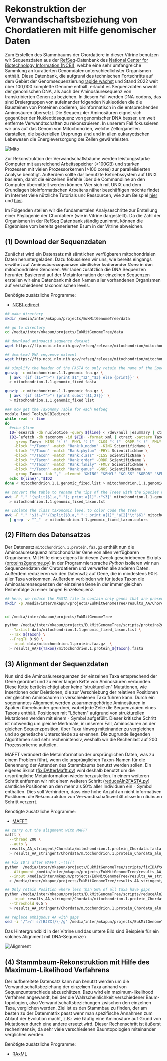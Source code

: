 # Rekonstruktion der Verwandschaftsbeziehung von Chordatieren mit Hilfe genomischer Daten

Zum Erstellen des Stammbaums der Chordatiere in dieser Vitrine benutzen wir Sequenzdaten aus der [RefSeq](https://www.ncbi.nlm.nih.gov/refseq/)-Datenbank des [National Center for Biotechnology Information (NCBI)](https://www.ncbi.nlm.nih.gov/), welche eine sehr umfangreiche Sammlung an kuratierten Genomdaten unterschiedlichster Organismen enthält. Diese Datenbank, die aufgrund des technischen Fortschritts auf dem Gebiet der Genomsequenzierung [rapide wächst](https://www.ncbi.nlm.nih.gov/refseq/statistics/) und Stand 2022 weit über 100,000 komplette Genome enthält. erlaubt es Sequenzdaten sowohl der genomischen DNA, als auch der Aminosäuresequenz von transkribierten Genen zu beziehen. In diesem Fall werden DNA-codons, das sind Dreiergruppen von aufeinander folgenden Nukleotiden die die Bausteinen von Proteinen codieren, bioinformatisch in die entsprechenden Aminosäuren übersetzt. Die Sequenz der Aminosäuren eignet sich gegenüber der Nukleotidsequenz von genomischer DNA besser, um weit entfernte Verwandtschaften zu rekonstruieren. In unserem Fall fokussieren wir uns auf das Genom von Mitochondrien, welche Zellorganellen darstellen, die bakteriellen Ursprungs sind und in allen eukaryotischen Lebewesen die Energieversorgung der Zellen gewährleisten.

![Mito](https://upload.wikimedia.org/wikipedia/commons/6/64/Cell_structure_%2813080952404%29.jpg)

Zur Rekonstruktion der Verwandschaftsbäume werden leistungsstarke Computer mit ausreichend Arbeitsspeicher (>100GB) und starken Prozessen mit vielen Prozessorkernen (>100 cores) zur parallelisierten Analyse benötigt. Außerdem sollte das benutzte Betriebssystem auf UNIX basieren, damit die einzelnen Befehle über die Commandline an den Computer übermittelt werden können. Wer sich mit UNIX und dem Grundlagen bioinformatischen Arbeitens näher beschäftigen möchte findet im Internet viele nützliche Tutorials und Ressourcen, wie zum Beispiel [hier](http://www.ee.surrey.ac.uk/Teaching/Unix/index.html) und [hier](https://practicalcomputing.org/).

Im Folgenden stellen wir die fundamentalen Analyseschritte zur Erstellung einer Phylogenie der Chordatiere (wie in Vitrine dargestellt). Da die Zahl der Organismen in der RefSeq Datenbank ständig zunimmt, können die Ergebnisse vom bereits generierten Baum in der Vitrine abweichen.

## (1) Download der Sequenzdaten

Zunächst wird ein Datensatz mit sämtlichen verfügbaren mitochondrialen Daten heruntergeladen. Dazu fokussieren wir uns, wie bereits eingangs erwähnt auf Aminosäuresequenzen sämtlicher kodierender Gene in den mitochondrialen Genomen. Wir laden zusätzlich die DNA Sequenzen herunter. Basierend auf der Metainformation der einzelnen Sequenzen erstellen wir eine Datenbank mit den Namen aller vorhandenen Organismen auf verschiedenen taxonomischen levels.

Benötigte zusätzliche Programme:

-   [NCBI-edirect](https://www.ebi.ac.uk/Tools/msa/muscle/Tools/NCBIedirect)

```bash
## make directory
mkdir /media/inter/mkapun/projects/EukMitGenomeTree/data

## go to directory
cd /media/inter/mkapun/projects/EukMitGenomeTree/data

## download aminoacid sequence dataset
wget https://ftp.ncbi.nlm.nih.gov/refseq/release/mitochondrion/mitochondrion.1.protein.faa.gz

## download DNA sequence dataset
wget https://ftp.ncbi.nlm.nih.gov/refseq/release/mitochondrion/mitochondrion.1.1.genomic.fna.gz

## simplify the header of the FASTA to only retain the name of the Species
gunzip -c mitochondrion.1.1.genomic.fna.gz \
  | awk '{if ($1~"^>") {print $1"_"$2"_"$3} else {print}}' \
  > mitochondrion.1.1.genomic_fixed.fasta

gunzip -c mitochondrion.1.1.genomic.fna.gz \
  | awk '{if ($1~"^>") {print substr($1,2)}}' \
  > mitochondrion.1.1.genomic_fixed.list

### now get the Taxonomy Table for each RefSeq
module load Tools/NCBIedirect
while read -r line
do
  #echo $line
  ID=`esearch -db nucleotide -query ${line} < /dev/null |esummary | xtract -pattern TaxId  -element TaxId `
  ID2=`efetch -db taxonomy -id ${ID} -format xml | xtract -pattern Taxon -tab "," -first TaxId ScientificName \
    -group Taxon -KING "(-)" -PHYL "(-)" -CLSS "(-)" -ORDR "(-)" -FMLY "(-)" -GNUS "(-)" \
    -block "*/Taxon" -match "Rank:kingdom" -KING ScientificName \
    -block "*/Taxon" -match "Rank:phylum" -PHYL ScientificName \
    -block "*/Taxon" -match "Rank:class" -CLSS ScientificName \
    -block "*/Taxon" -match "Rank:order" -ORDR ScientificName \
    -block "*/Taxon" -match "Rank:family" -FMLY ScientificName \
    -block "*/Taxon" -match "Rank:genus" -GNUS ScientificName \
    -group Taxon -tab "," -element "&KING" "&PHYL" "&CLSS" "&ORDR" "&FMLY" "&GNUS"`
  echo ${line}","$ID2
done < mitochondrion.1.1.genomic_fixed.list > mitochondrion.1.1.genomic_fixed_taxon.list

## convert the table to rename the tips of the Trees with the Species names
awk -F "," '{split($1,a,"."); print a[1]".:"$3}' mitochondrion.1.1.genomic_fixed_taxon.list \
  > mitochondrion.1.1.genomic_fixed_taxon.txt

## Isolate the class taxonomic level to color code the tree
awk -F "," '$1!~/""/{split($3,a," "); print a[1]"_"a[2]"\t"$6}' mitochondrion.1.1.genomic_fixed_taxon.list \
  | grep -v "^_"  > mitochondrion.1.1.genomic_fixed_taxon.colors
```

## (2) Filtern des Datensatzes

Der Datensatz `mitochondrion.1.protein.faa.gz` enthält nun die Aminosäuresequenz mitochondrialer Gene von allen verfügbaren Organismen. Mit Hilfe eines eigens für diesen Zweck geschriebenen Skripts ([proteins2genome.py](scripts/proteins2genome.py)) in der Programmiersprache _Python_ isolieren wir nun Sequenzendaten der Chrordatieren und verwerfen alle anderen Daten. Außerdem reduzieren wir den Datensatz auf Gene, die in mindestens 90% aller Taxa vorkommen. Außerdem verbinden wir für jedes Taxon die Aminosäurensequenzen der einzelnen Gene in der immer gleichen Reihenfolge zu einer langen Einzelsequenz.

```bash
## here, we reduce the FASTA file to contain only genes that are present in 90% of all taxa that belong to the Chordates
mkdir -p /media/inter/mkapun/projects/EukMitGenomeTree/results_AA/Chordata


cd /media/inter/mkapun/projects/EukMitGenomeTree

python /media/inter/mkapun/projects/EukMitGenomeTree/scripts/proteins2genome.py \
  --TaxList data/mitochondrion.1.1.genomic_fixed_taxon.list \
  --Tax ${Taxon} \
  --FreqTH 0.90 \
  --input data/mitochondrion.1.protein.faa.gz  \
  > results_AA/${Taxon}/mitochondrion.1.protein_${Taxon}.fasta
```

## (3) Alignment der Sequenzdaten

Nun sind die Aminosäuresequenzen der einzelnen Taxa entsprechend der Gene geordnet und zu einer langen Kette von Aminosäuren verbunden. Diese Kette berücksichtigt aber keine "strukturellen" Mutationen, wie Insertionen oder Deletionen, die zur Verschiebung der relativen Positionen der gleichen Aminosäuren in verschiedenen Taxa führen kann. Durch ein sogenanntes Alignment werden zusammengehörige Aminosäuren in Spalten übereinander geordnet, wobei jede Zeile die Sequenzdaten eines Taxons enthält. Positionen mit "Löchern" aufgrund von strukturellen Mutationen werden mit einem `-` Symbol aufgefüllt. Dieser kritische Schritt ist notwendig um gleiche Merkmale, in unserem Fall, Aminosäuren an der gleichen Sequenzposition, über Taxa hinweg miteinander zu vergleichen und so genetische Unterschiede zu erkennen. Die zugrunde liegenden Algorithmen sind sehr rechenintensiv, weshalb wir die Rechenlast auf 200 Prozessorkerne aufteilen.  

MAFFT verändert die Metainformation der ursprünglichen Daten, was zu einem Problem führt, wenn die ursprünglichen Taxon-Namen für die Benennung der Astenden des Stammbaums benutzt werden sollen. Ein eigenes Skript ([fixIDAfterMafft.py](scripts/fixIDAfterMafft.py)) wird deshalb benutzt um die ursprüngliche Metainformation wieder herzustellen. In einem weiteren Schritt entfernen wir mit einem weiteren Schritt ([reduceAln2FASTA.py](scripts/reduceAln2FASTA.py)) sämtliche Positionen an den mehr als 50% aller Individuen ein `-` Symbol enthalten. Dies soll Verhindern, dass eine hohe Anzahl an nicht informativen Positionen die Rekonstruktion von Verwandtschaftsverhältnisse im nächsten Schritt verzerrt.  

Benötigte zusätzliche Programme:

-   [MAFFT](https://mafft.cbrc.jp/alignment/software/)

```bash
## carry out the alignment with MAFFT
mafft \
  --thread 200 \
  --auto \
  results_AA_stringent/Chordata/mitochondrion.1.protein_Chordata.fasta \
  > results_AA_stringent/Chordata/mitochondrion.1.protein_Chordata_aln_full.fasta

## Fix ID's after MAFFT :-(((((
python  /media/inter/mkapun/projects/EukMitGenomeTree/scripts/fixIDAfterMafft.py \
  --Alignment /media/inter/mkapun/projects/EukMitGenomeTree/results_AA_stringent/Chordata/mitochondrion.1.protein_Chordata_aln_full.fasta \
  --input /media/inter/mkapun/projects/EukMitGenomeTree/results_AA_stringent/Chordata/mitochondrion.1.protein_Chordata.fasta \
  > /media/inter/mkapun/projects/EukMitGenomeTree/results_AA_stringent/Chordata/mitochondrion.1.protein_Chordata_aln_full_fixed.fasta

## Only retain Position where less than 50% of all taxa have gaps
python /media/inter/mkapun/projects/EukMitGenomeTree/scripts/reduceAln2FASTA.py \
  --input results_AA_stringent/Chordata/mitochondrion.1.protein_Chordata_aln_full_fixed.fasta  \
  --threshold 0.5 \
  > results_AA_stringent/Chordata/mitochondrion.1.protein_Chordata_aln.fasta

## replace ambiguous AA with gaps
sed -i '/^>/! s/[BJZX]/\-/g' /media/inter/mkapun/projects/EukMitGenomeTree/results_AA_stringent/Chordata/mitochondrion.1.protein_Chordata_aln.fasta
```

Das Hintergrundbild in der Vitrine und das untere Bild sind Beispiele für ein solches Alignment mit DNA-Sequenzen

![Alignment](data/Alignment_small.jpg)

## (4) Stammbaum-Rekonstruktion mit Hilfe des Maximum-Likelihood Verfahrens

Der aufbereitete Datensatz kann nun benutzt werden um die Verwandtschaftsbeziehung der einzelnen Taxa anhand von Sequenzunterschiede abzuschätzen. Dazu wird ein maximum-likelihood Verfahren angewandt, bei der die Wahrscheinlichkeit verschiedener Baum-topologien, also Verwandtschaftsbeziehungen zwischen den einzelnen Taxa, verglichen werden. Ziel ist es den Stammbau zu finden, der am besten zu der Datenmatrix passt wenn man spezifische Annahmen zum Ablauf der Evolution macht, z.B.: wie häufig eine Aminosäure auf Grund von Mutationen durch eine andere ersetzt wird. Dieser Rechenschritt ist äußerst rechenintensiv, da sehr viele verschiedenen Baumtopologien miteinander verglichen werden.

Benötigte zusätzliche Programme:

-   [RAxML](https://cme.h-its.org/exelixis/web/software/raxml/)

```bash

```
